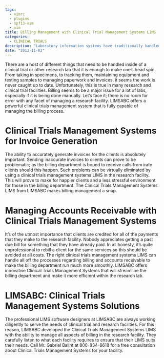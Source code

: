 ```yaml
---
tags:
  - vimrc
  - plugins
  - spf13-vim
  - vim
title: Billing Management with Clinical Trial Management Systems LIMS
categories:
  - CLINICAL TRIALS
description: "Laboratory information systems have traditionally handled only the management and "
date: "2013-11-03"
---
```


There are a host of different things that need to be handled inside of a clinical trial or other research lab that it is enough to make one’s head spin. From taking in specimens, to tracking them, maintaining equipment and testing samples to managing paperwork and invoices, it seems the work is never caught up to date. Unfortunately, this is true in many research and clinical trial facilities. Billing seems to be a major issue for a lot of labs, especially if it is being done manually. Let’s face it; there is no room for error with any facet of managing a research facility. LIMSABC offers a powerful clinical trials management system that is fully capable of managing the billing process.

 

# **Clinical Trials Management Systems for Invoice Generation**

The ability to accurately generate invoices for the clients is absolutely important. Sending inaccurate invoices to clients can prove to be problematic; as the billing department is bound to receive calls from irate clients should this happen. Such problems can be virtually eliminated by using a clinical trials management systems LIMS in the research facility. This will prove to make for happier clients and a less stressful environment for those in the billing department. The Clinical Trials Management Systems LIMS from LIMSABC makes billing management a snap.

# **Managing Accounts Receivable with Clinical Trials Management Systems**

It’s of the utmost importance that clients are credited for all of the payments that they make to the research facility. Nobody appreciates getting a past due bill for something that they have already paid. In all honesty, it’s quite unprofessional to rebill a client for the same services so this should be avoided at all costs. The right clinical trials management systems LIMS can handle all off the processes regarding billing and accounts receivable to make the billing department run much more smoothly. LIMSABC offers innovative Clinical Trials Management Systems that will streamline the billing department and make it more efficient within the research lab.

# **LIMSABC: Clinical Trials Management Systems Solutions**

The professional LIMS software designers at LIMSABC are always working diligently to serve the needs of clinical trial and research facilities. For this reason, LIMSABC developed the Clinical Trials Management Systems LIMS with the ability to manage all aspects of billing in the research facility. They carefully listen to what each facility requires to ensure that their LIMS suits their needs. Call Mr. Gabriel Balint at 800-834-8618 for a free consultation about Clinical Trials Management Systems for your facility.  
